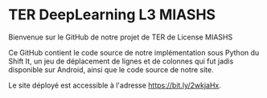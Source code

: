 **TER DeepLearning L3 MIASHS**
==============================

Bienvenue sur le GitHub de notre projet de TER de License MIASHS

Ce GitHub contient le code source de notre implémentation sous Python du Shift It, un jeu de déplacement de lignes et de colonnes qui fut jadis disponible sur Android, 
ainsi que le code source de notre site.

Le site déployé est accessible à l'adresse https://bit.ly/2wkjaHx.
